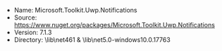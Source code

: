 * Name: Microsoft.Toolkit.Uwp.Notifications
* Source: https://www.nuget.org/packages/Microsoft.Toolkit.Uwp.Notifications
* Version: 7.1.3
* Directory: \lib\net461 & \lib\net5.0-windows10.0.17763
